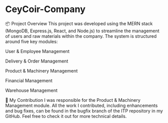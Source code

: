 # CeyCoir-Company
 
📦 Project Overview
This project was developed using the MERN stack (MongoDB, Express.js, React, and Node.js) to streamline the management of users and raw materials within the company. The system is structured around five key modules:

User & Employee Management

Delivery & Order Management

Product & Machinery Management

Financial Management

Warehouse Management

🔧 My Contribution
I was responsible for the Product & Machinery Management module. All the work I contributed, including enhancements and bug fixes, can be found in the bugfix branch of the ITP repository in my GitHub.
Feel free to check it out for more technical details.
